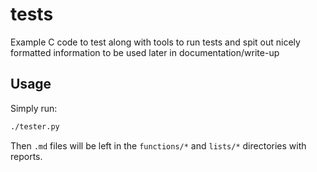 tests
=====

Example C code to test along with tools to run tests and spit out nicely formatted information to be used later in documentation/write-up 

## Usage

Simply run:

```bash
./tester.py
```

Then `.md` files will be left in the `functions/*` and `lists/*` directories with reports.
